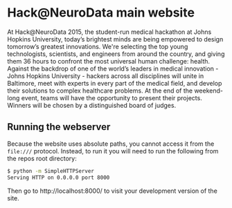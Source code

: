 # Hack@NeuroData main website

At Hack@NeuroData 2015, the student-run medical hackathon at Johns Hopkins University, today’s brightest minds are being empowered to design tomorrow’s greatest innovations. We're selecting the top young technologists, scientists, and engineers from around the country, and giving them 36 hours to confront the most universal human challenge: health. Against the backdrop of one of the world’s leaders in medical innovation - Johns Hopkins University - hackers across all disciplines will unite in Baltimore, meet with experts in every part of the medical field, and develop their solutions to complex healthcare problems. At the end of the weekend-long event, teams will have the opportunity to present their projects. Winners will be chosen by a distinguished board of judges.

## Running the webserver
Because the website uses absolute paths, you cannot access it from the `file:///` protocol. Instead, to run it you will need to run the following from the repos root directory:

```bash
$ python -m SimpleHTTPServer
Serving HTTP on 0.0.0.0 port 8000
```

Then go to http://localhost:8000/ to visit your development version of the site.

